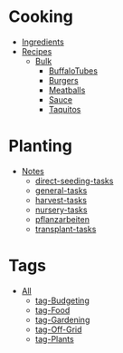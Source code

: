#
# Cooking
- [Ingredients](Ingredients.md)
- [Recipes]()
	- [Bulk]()
		- [BuffaloTubes](BuffaloTubes.md)
		- [Burgers](Burgers.md)
		- [Meatballs](Meatballs.md)
		- [Sauce](Sauce.md)
		- [Taquitos](Taquitos.md)
# Planting
- [Notes]()
	- [direct-seeding-tasks](direct-seeding-tasks.md)
	- [general-tasks](general-tasks.md)
	- [harvest-tasks](harvest-tasks.md)
	- [nursery-tasks](nursery-tasks.md)
	- [pflanzarbeiten](pflanzarbeiten.md)
	- [transplant-tasks](transplant-tasks.md)
# Tags
- [All](All.md)
	- [tag-Budgeting](tag-Budgeting.md)
	- [tag-Food](tag-Food.md)
	- [tag-Gardening](tag-Gardening.md)
	- [tag-Off-Grid](tag-Off-Grid.md)
	- [tag-Plants](tag-Plants.md)

